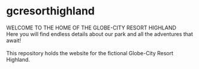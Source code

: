 # gcresorthighland
WELCOME TO THE HOME OF THE GLOBE-CITY RESORT HIGHLAND
<br>Here you will find endless details about our park and all the adventures that await!
<br>
<br>This repository holds the website for the fictional Globe-City Resort Highland.
